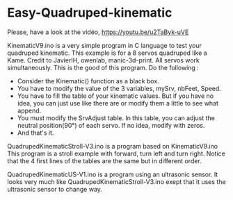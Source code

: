 # Easy-Quadruped-kinematic

Please, have a look at the vidéo, https://youtu.be/u2TaByk-uVE

KinematicV9.ino is a very simple program in C language to test your quadruped kinematic.
This example is for a 8 servos quadruped like a Kame. Credit to JavierIH, owenlab, manic-3d-print.
All servos work simultaneously. This is the good of this program.
Do the following :
- Consider the Kinematic() function as a black box.
- You have to modify the value of the 3 variables, mySrv, nbFeet, Speed.
- You have to fill the table of your kinematic values. But if you have no idea, you can just use like there are or modify them a little to see what append.
- You must modify the SrvAdjust table. In this table, you can adjust the neutral position(90°) of each servo. If no idea, modify with zeros.
- And that's it.

QuadrupedKinematicStroll-V3.ino is a program based on KinematicV9.ino
This program is a stroll example with forward, turn left and turn right. Notice that the 4 first lines of the tables are the same but in different order.

QuadrupedKinematicUS-V1.ino is a program using an ultrasonic sensor. It looks very much like QuadrupedKinematicStroll-V3.ino exept that it uses the ultrasonic sensor to change way.

